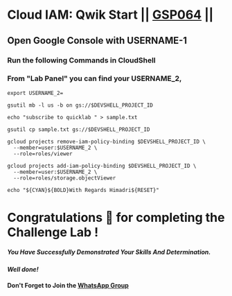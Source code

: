  # Cloud IAM: Qwik Start || [GSP064](https://www.cloudskillsboost.google/course_templates/637/labs/464352) ||

## Open Google Console with USERNAME-1

### Run the following Commands in CloudShell

### From "Lab Panel" you can find your USERNAME_2,
```
export USERNAME_2=
```
```
gsutil mb -l us -b on gs://$DEVSHELL_PROJECT_ID

echo "subscribe to quicklab " > sample.txt

gsutil cp sample.txt gs://$DEVSHELL_PROJECT_ID

gcloud projects remove-iam-policy-binding $DEVSHELL_PROJECT_ID \
  --member=user:$USERNAME_2 \
  --role=roles/viewer

gcloud projects add-iam-policy-binding $DEVSHELL_PROJECT_ID \
  --member=user:$USERNAME_2 \
  --role=roles/storage.objectViewer

echo "${CYAN}${BOLD}With Regards Himadri${RESET}"
```

# Congratulations 🎉 for completing the Challenge Lab !

##### *You Have Successfully Demonstrated Your Skills And Determination.*

#### *Well done!*

#### Don't Forget to Join the [WhatsApp Group](https://chat.whatsapp.com/Cxmw4DvCwEHCqU8qzTpv6r) 
